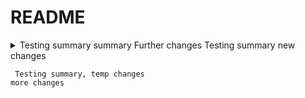 # README


<details>
  <summary>
     Testing summary
    summary Further changes
     Testing summary new changes

     Testing summary, temp changes
    more changes

  </summary>
  Testingdetails
</details>
